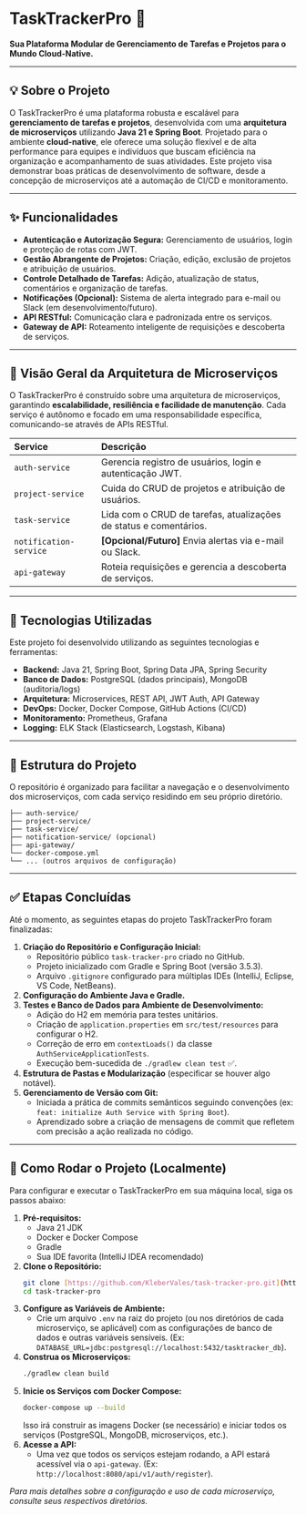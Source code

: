 # TaskTrackerPro 🧩

**Sua Plataforma Modular de Gerenciamento de Tarefas e Projetos para o Mundo Cloud-Native.**

---

## 💡 Sobre o Projeto

O TaskTrackerPro é uma plataforma robusta e escalável para **gerenciamento de tarefas e projetos**, desenvolvida com uma **arquitetura de microserviços** utilizando **Java 21 e Spring Boot**. Projetado para o ambiente **cloud-native**, ele oferece uma solução flexível e de alta performance para equipes e indivíduos que buscam eficiência na organização e acompanhamento de suas atividades. Este projeto visa demonstrar boas práticas de desenvolvimento de software, desde a concepção de microserviços até a automação de CI/CD e monitoramento.

---

## ✨ Funcionalidades

* **Autenticação e Autorização Segura:** Gerenciamento de usuários, login e proteção de rotas com JWT.
* **Gestão Abrangente de Projetos:** Criação, edição, exclusão de projetos e atribuição de usuários.
* **Controle Detalhado de Tarefas:** Adição, atualização de status, comentários e organização de tarefas.
* **Notificações (Opcional):** Sistema de alerta integrado para e-mail ou Slack (em desenvolvimento/futuro).
* **API RESTful:** Comunicação clara e padronizada entre os serviços.
* **Gateway de API:** Roteamento inteligente de requisições e descoberta de serviços.

---

## 🧱 Visão Geral da Arquitetura de Microserviços

O TaskTrackerPro é construído sobre uma arquitetura de microserviços, garantindo **escalabilidade, resiliência e facilidade de manutenção**. Cada serviço é autônomo e focado em uma responsabilidade específica, comunicando-se através de APIs RESTful.

| Service            | Descrição                                         |
| :----------------- | :------------------------------------------------ |
| `auth-service`     | Gerencia registro de usuários, login e autenticação JWT. |
| `project-service`  | Cuida do CRUD de projetos e atribuição de usuários. |
| `task-service`     | Lida com o CRUD de tarefas, atualizações de status e comentários. |
| `notification-service` | **[Opcional/Futuro]** Envia alertas via e-mail ou Slack. |
| `api-gateway`      | Roteia requisições e gerencia a descoberta de serviços. |

---

## 🚀 Tecnologias Utilizadas

Este projeto foi desenvolvido utilizando as seguintes tecnologias e ferramentas:

* **Backend:** Java 21, Spring Boot, Spring Data JPA, Spring Security
* **Banco de Dados:** PostgreSQL (dados principais), MongoDB (auditoria/logs)
* **Arquitetura:** Microservices, REST API, JWT Auth, API Gateway
* **DevOps:** Docker, Docker Compose, GitHub Actions (CI/CD)
* **Monitoramento:** Prometheus, Grafana
* **Logging:** ELK Stack (Elasticsearch, Logstash, Kibana)

---

## 📂 Estrutura do Projeto

O repositório é organizado para facilitar a navegação e o desenvolvimento dos microserviços, com cada serviço residindo em seu próprio diretório.

```
├── auth-service/
├── project-service/
├── task-service/
├── notification-service/ (opcional)
├── api-gateway/
└── docker-compose.yml
└── ... (outros arquivos de configuração)

```

---

## ✅ Etapas Concluídas

Até o momento, as seguintes etapas do projeto TaskTrackerPro foram finalizadas:

1.  **Criação do Repositório e Configuração Inicial:**
    * Repositório público `task-tracker-pro` criado no GitHub.
    * Projeto inicializado com Gradle e Spring Boot (versão 3.5.3).
    * Arquivo `.gitignore` configurado para múltiplas IDEs (IntelliJ, Eclipse, VS Code, NetBeans).
2.  **Configuração do Ambiente Java e Gradle.**
3.  **Testes e Banco de Dados para Ambiente de Desenvolvimento:**
    * Adição do H2 em memória para testes unitários.
    * Criação de `application.properties` em `src/test/resources` para configurar o H2.
    * Correção de erro em `contextLoads()` da classe `AuthServiceApplicationTests`.
    * Execução bem-sucedida de `./gradlew clean test` ✅.
4.  **Estrutura de Pastas e Modularização** (especificar se houver algo notável).
5.  **Gerenciamento de Versão com Git:**
    * Iniciada a prática de commits semânticos seguindo convenções (ex: `feat: initialize Auth Service with Spring Boot`).
    * Aprendizado sobre a criação de mensagens de commit que refletem com precisão a ação realizada no código.
  
---

## 🚀 Como Rodar o Projeto (Localmente)

Para configurar e executar o TaskTrackerPro em sua máquina local, siga os passos abaixo:

1.  **Pré-requisitos:**
    * Java 21 JDK
    * Docker e Docker Compose
    * Gradle
    * Sua IDE favorita (IntelliJ IDEA recomendado)
2.  **Clone o Repositório:**
    ```bash
    git clone [https://github.com/KleberVales/task-tracker-pro.git](https://github.com/KleberVales/task-tracker-pro.git)
    cd task-tracker-pro
    ```
3.  **Configure as Variáveis de Ambiente:**
    * Crie um arquivo `.env` na raiz do projeto (ou nos diretórios de cada microserviço, se aplicável) com as configurações de banco de dados e outras variáveis sensíveis. (Ex: `DATABASE_URL=jdbc:postgresql://localhost:5432/tasktracker_db`).
4.  **Construa os Microserviços:**
    ```bash
    ./gradlew clean build
    ```
5.  **Inicie os Serviços com Docker Compose:**
    ```bash
    docker-compose up --build
    ```
    Isso irá construir as imagens Docker (se necessário) e iniciar todos os serviços (PostgreSQL, MongoDB, microserviços, etc.).
6.  **Acesse a API:**
    * Uma vez que todos os serviços estejam rodando, a API estará acessível via o `api-gateway`. (Ex: `http://localhost:8080/api/v1/auth/register`).

*Para mais detalhes sobre a configuração e uso de cada microserviço, consulte seus respectivos diretórios.*
